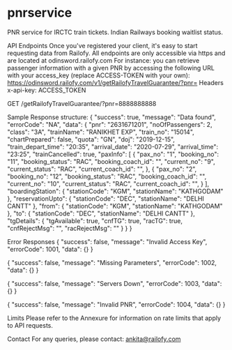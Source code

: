 # pnrservice
PNR service for IRCTC train tickets. Indian Railways booking waitlist status.

API Endpoints
Once you've registered your client, it's easy to start requesting data from Railofy.
All endpoints are only accessible via https and are located at odinsword.railofy.com
For instance: you can retrieve passenger information with a given PNR by accessing the following URL with your access_key (replace ACCESS-TOKEN with your own):
https://odinsword.railofy.com/v1/getRailofyTravelGuarantee/?pnr=<PNR>
Headers
x-api-key: ACCESS_TOKEN

GET
/getRailofyTravelGuarantee/?pnr=8888888888

Sample Response structure:
{
"success": true,
"message": "Data found",
"errorCode": "NA",
"data": {
 	"pnr": "2631671201",
        "noOfPassengers": 2,
        "class": "3A",
        "trainName": "RANIKHET EXP",
        "train_no": "15014",
        "chartPrepared": false,
        "quota": "GN",
        "doj": "2019-12-15",
        "train_depart_time": "20:35",
        "arrival_date": "2020-07-29",
        "arrival_time": "23:25",
        "trainCancelled": true,
        "paxInfo": [
            {
          	"pax_no": "1",
                "booking_no": "11",
                "booking_status": "RAC",
                "booking_coach_id": "",
                "current_no": "9",
                "current_status": "RAC",
                "current_coach_id": "",
            },
            {
          	"pax_no": "2",
                "booking_no": "12",
                "booking_status": "RAC",
                "booking_coach_id": "",
                "current_no": "10",
                "current_status": "RAC",
                "current_coach_id": "",
            } ],
            "boardingStation": {
                "stationCode": "KGM",
                "stationName": "KATHGODAM"
            },
            "reservationUpto": {
                "stationCode": "DEC",
                "stationName": "DELHI CANTT"
            },
            "from": {
                "stationCode": "KGM",
                "stationName": "KATHGODAM"
            },
            "to": {
                "stationCode": "DEC",
                "stationName": "DELHI CANTT"
            },
            "tgDetails": {
 	        "tgAvailable": true,
	        "cnfTG": true,
	        "racTG": true,
	        "cnfRejectMsg": "",
	        "racRejectMsg": ""
             }
        }
}

Error Responses
{
   "success": false,
   "message": "Invalid Access Key",
   "errorCode": 1001,
   "data": {}
}

{
   "success": false,
   "message": "Missing Parameters",
   "errorCode": 1002,
   "data": {}
}

{
   "success": false,
   "message": "Servers Down",
   "errorCode": 1003,
   "data": {}
}

{
   "success": false,
   "message": "Invalid PNR",
   "errorCode": 1004,
   "data": {}
}

Limits
Please refer to the Annexure for information on rate limits that apply to API requests.

Contact
For any queries, please contact: ankita@railofy.com
